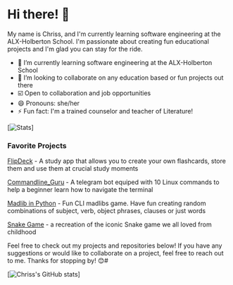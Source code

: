 # Hi there! 👋

My name is Chriss, and I'm currently learning software engineering at the ALX-Holberton School. I'm passionate about creating fun educational projects and I'm glad you can stay for the ride.

- 🔭 I’m currently learning software engineering at the ALX-Holberton School
- 👯 I’m looking to collaborate on any education based or fun projects out there
- ☑️ Open to collaboration and job opportunities
- 😄 Pronouns: she/her
- ⚡ Fun fact: I'm a trained counselor and teacher of Literature!

[![Stats](https://github-readme-streak-stats.herokuapp.com/?user=chriss1525&show_icons=true&locale=en&layout=compact&theme=tokyonight)]
### Favorite Projects

[FlipDeck](https://github.com/chriss1525/FlipDeck) - A study app that allows you to create your own flashcards, store them and use them at crucial study moments


[Commandline_Guru](https://github.com/chriss1525/Commandline_Guru) - A telegram bot equiped with 10 Linux commands to help a beginner learn how to navigate the terminal


[Madlib in Python](https://github.com/chriss1525/Madlib2) - Fun CLI madlibs game. Have fun creating random combinations of subject, verb, object phrases, clauses or just words


[Snake Game](https://github.com/chriss1525/Snake_Game) - a recreation of the iconic Snake game we all loved from childhood


Feel free to check out my projects and repositories below! If you have any suggestions or would like to collaborate on a project, feel free to reach out to me. Thanks for stopping by! 😊#


[![Chriss's GitHub stats](https://github-readme-stats.vercel.app/api?username=chriss1525&show_icons=true&count_private=true&include_all_commits&theme=tokyonight)]

